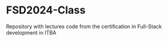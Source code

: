 # FSD2024-Class
Repository with lectures code from the certification in Full-Stack development in ITBA
